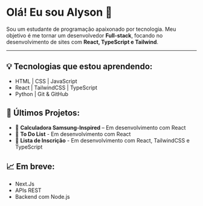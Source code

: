 # Olá! Eu sou Alyson 👋

Sou um estudante de programação apaixonado por tecnologia. Meu objetivo é me tornar um desenvolvedor **Full-stack**, focando no desenvolvimento de sites com **React, TypeScript e Tailwind**.

---

## 💡 Tecnologias que estou aprendendo:
- HTML | CSS | JavaScript
- React | TailwindCSS | TypeScript
- Python | Git & GitHub

## 📘 Últimos Projetos:
- 🎨 **Calculadora Samsung-Inspired** – Em desenvolvimento com React
- 📝 **To Do List** - Em desenvolvimento com React
- 🪪 **Lista de Inscrição** - Em desenvolvimento com  React, TailwindCSS e TypeScript

## 📈 Em breve:
- Next.Js
- APIs REST
- Backend com Node.js

